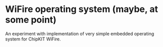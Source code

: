 # WiFire operating system (maybe, at some point)
An experiment with implementation of very simple embedded operating system for ChipKIT WiFire.
